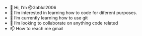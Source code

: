 - 👋 Hi, I’m @Gablol2006
- 👀 I’m interested in learning how to code for diferent purposes.
- 🌱 I’m currently learning how to use git
- 💞️ I’m looking to collaborate on anything code related
- 📫 How to reach me gmail

<!---
Gablol2006/Gablol2006 is a ✨ special ✨ repository because its `README.md` (this file) appears on your GitHub profile.
You can click the Preview link to take a look at your changes.
--->
